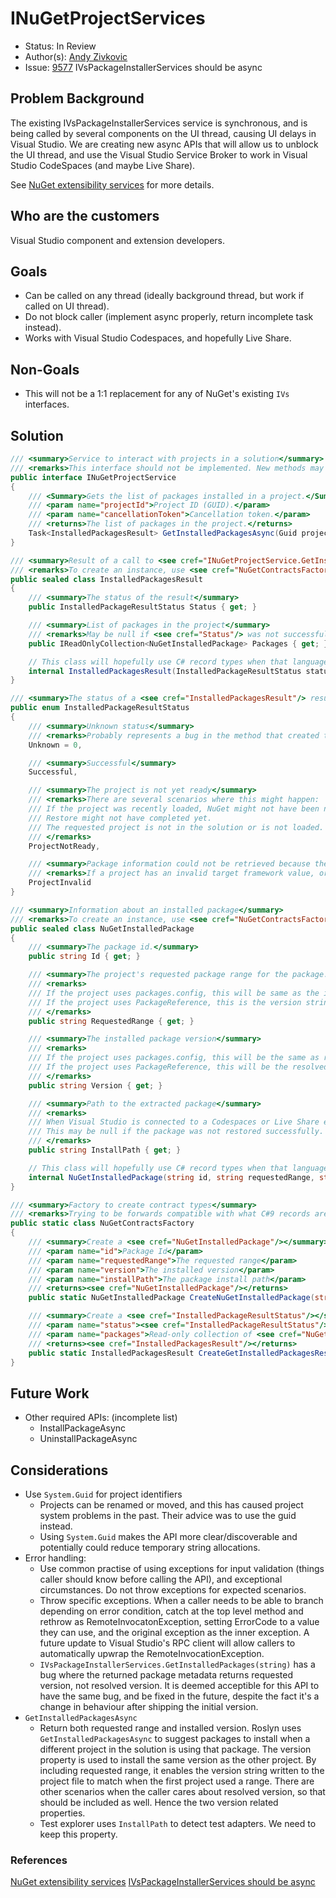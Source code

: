 # INuGetProjectServices

* Status: In Review
* Author(s): [Andy Zivkovic](https://github.com/zivkan)
* Issue: [9577](https://github.com/NuGet/Home/issues/9577) IVsPackageInstallerServices should be async

## Problem Background

The existing IVsPackageInstallerServices service is synchronous, and is being called by several components on the UI thread, causing UI delays in Visual Studio. We are creating new async APIs that will allow us to unblock the UI thread, and use the Visual Studio Service Broker to work in Visual Studio CodeSpaces (and maybe Live Share).

See [NuGet extensibility services](NuGetExtensibilityServices.md) for more details.

## Who are the customers

Visual Studio component and extension developers.

## Goals

* Can be called on any thread (ideally background thread, but work if called on UI thread).
* Do not block caller (implement async properly, return incomplete task instead).
* Works with Visual Studio Codespaces, and hopefully Live Share.

## Non-Goals

* This will not be a 1:1 replacement for any of NuGet's existing `IVs` interfaces.

## Solution

```cs
/// <summary>Service to interact with projects in a solution</summary>
/// <remarks>This interface should not be implemented. New methods may be added over time.</remarks>
public interface INuGetProjectService
{
    /// <Summary>Gets the list of packages installed in a project.</Summary>
    /// <param name="projectId">Project ID (GUID).</param>
    /// <param name="cancellationToken">Cancellation token.</param>
    /// <returns>The list of packages in the project.</returns>
    Task<InstalledPackagesResult> GetInstalledPackagesAsync(Guid projectId, CancellationToken cancellationToken);
}

/// <summary>Result of a call to <see cref="INuGetProjectService.GetInstalledPackagesAsync"/></summary>
/// <remarks>To create an instance, use <see cref="NuGetContractsFactory.CreateInstalledPackagesResult"/>.</remarks>
public sealed class InstalledPackagesResult
{
    /// <summary>The status of the result</summary>
    public InstalledPackageResultStatus Status { get; }

    /// <summary>List of packages in the project</summary>
    /// <remarks>May be null if <see cref="Status"/> was not successful</remarks>
    public IReadOnlyCollection<NuGetInstalledPackage> Packages { get; }

    // This class will hopefully use C# record types when that language feature becomes available, so make the constructor not-public, to prevent breaking change when records come out.
    internal InstalledPackagesResult(InstalledPackageResultStatus status, IReadOnlyCollection<NuGetInstalledPackage> packages);
}

/// <summary>The status of a <see cref="InstalledPackagesResult"/> result</summary>
public enum InstalledPackageResultStatus
{
    /// <summary>Unknown status</summary>
    /// <remarks>Probably represents a bug in the method that created the result.</remarks>
    Unknown = 0,

    /// <summary>Successful</summary>
    Successful,

    /// <summary>The project is not yet ready</summary>
    /// <remarks>There are several scenarios where this might happen:
    /// If the project was recently loaded, NuGet might not have been notified by the project system yet.
    /// Restore might not have completed yet.
    /// The requested project is not in the solution or is not loaded.
    /// </remarks>
    ProjectNotReady,

    /// <summary>Package information could not be retrieved because the project is in an invalid state</summary>
    /// <remarks>If a project has an invalid target framework value, or a package reference has a version value, NuGet may be unable to generate basic project information, such as requested packages.</remarks>
    ProjectInvalid
}

/// <summary>Information about an installed package</summary>
/// <remarks>To create an instance, use <see cref="NuGetContractsFactory.CreateNuGetInstalledPackage"/>.</remarks>
public sealed class NuGetInstalledPackage
{
    /// <summary>The package id.</summary>
    public string Id { get; }

    /// <summary>The project's requested package range for the package.</summary>
    /// <remarks>
    /// If the project uses packages.config, this will be same as the installed package version.
    /// If the project uses PackageReference, this is the version string in the project file, which may not match the resolved package version, and may not be single version string.
    /// </remarks>
    public string RequestedRange { get; }

    /// <summary>The installed package version</summary>
    /// <remarks>
    /// If the project uses packages.config, this will be the same as requested range.
    /// If the project uses PackageReference, this will be the resolved version.
    /// </remarks>
    public string Version { get; }

    /// <summary>Path to the extracted package</summary>
    /// <remarks>
    /// When Visual Studio is connected to a Codespaces or Live Share environment, the path will be for the remote envionrment, not local.
    /// This may be null if the package was not restored successfully.
    /// </remarks>
    public string InstallPath { get; }

    // This class will hopefully use C# record types when that language feature becomes available, so make the constructor not-public, to prevent breaking change when records come out.
    internal NuGetInstalledPackage(string id, string requestedRange, string version, string installPath);
}

/// <summary>Factory to create contract types</summary>
/// <remarks>Trying to be forwards compatible with what C#9 records are going to be</remarks>
public static class NuGetContractsFactory
{
    /// <summary>Create a <see cref="NuGetInstalledPackage"/></summary>
    /// <param name="id">Package Id</param>
    /// <param name="requestedRange">The requested range</param>
    /// <param name="version">The installed version</param>
    /// <param name="installPath">The package install path</param>
    /// <returns><see cref="NuGetInstalledPackage"/></returns>
    public static NuGetInstalledPackage CreateNuGetInstalledPackage(string id, string requestedRange, string version, string installPath);

    /// <summary>Create a <see cref="InstalledPackageResultStatus"/></summary>
    /// <param name="status"><see cref="InstalledPackageResultStatus"/></param>
    /// <param name="packages">Read-only collection of <see cref="NuGetInstalledPackage"/></param>
    /// <returns><see cref="InstalledPackagesResult"/></returns>
    public static InstalledPackagesResult CreateGetInstalledPackagesResult(InstalledPackageResultStatus status, IReadOnlyCollection<NuGetInstalledPackage> packages);
}
```

## Future Work

* Other required APIs: (incomplete list)
  * InstallPackageAsync
  * UninstallPackageAsync

## Considerations

* Use `System.Guid` for project identifiers
  * Projects can be renamed or moved, and this has caused project system problems in the past. Their advice was to use the guid instead.
  * Using `System.Guid` makes the API more clear/discoverable and potentially could reduce temporary string allocations.
* Error handling:
  * Use common practise of using exceptions for input validation (things caller should know before calling the API), and exceptional circumstances. Do not throw exceptions for expected scenarios.
  * Throw specific exceptions. When a caller needs to be able to branch depending on error condition, catch at the top level method and rethrow as RemoteInvocatonException, setting ErrorCode to a value they can use, and the original exception as the inner exception.  A future update to Visual Studio's RPC client will allow callers to automatically upwrap the RemoteInvocationException.
  * `IVsPackageInstallerServices.GetInstalledPackages(string)` has a bug where the returned package metadata returns requested version, not resolved version. It is deemed acceptible for this API to have the same bug, and be fixed in the future, despite the fact it's a change in behaviour after shipping the initial version.
* `GetInstalledPackagesAsync`
  * Return both requested range and installed version. Roslyn uses `GetInstalledPackagesAsync` to suggest packages to install when a different project in the solution is using that package. The version property is used to install the same version as the other project. By including requested range, it enables the version string written to the project file to match when the first project used a range. There are other scenarios when the caller cares about resolved version, so that should be included as well. Hence the two version related properties.
  * Test explorer uses `InstallPath` to detect test adapters. We need to keep this property.

### References

[NuGet extensibility services](NuGetExtensibilityServices.md)
[IVsPackageInstallerServices should be async](https://github.com/NuGet/Home/issues/9577)
